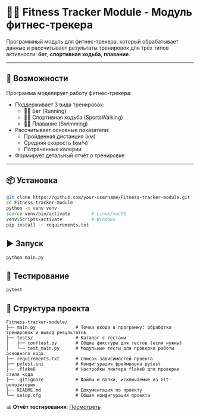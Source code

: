 # 🏃‍♂️ Fitness Tracker Module - Модуль фитнес-трекера

Программный модуль для фитнес-трекера, который обрабатывает данные и рассчитывает результаты тренировок для трёх типов активности: **бег**, **спортивная ходьба**, **плавание**.

---

## 🚀 Возможности

Программа моделирует работу фитнес-трекера:

- Поддерживает 3 вида тренировок:
  - 🏃‍♂️ Бег (Running)
  - 🚶‍♂️ Спортивная ходьба (SportsWalking)
  - 🏊‍♂️ Плавание (Swimming)
- Рассчитывает основные показатели:
  - Пройденная дистанция (км)
  - Средняя скорость (км/ч)
  - Потраченные калории
- Формирует детальный отчёт о тренировке

---

## 📦 Установка

```bash
git clone https://github.com/your-username/Fitness-tracker-module.git
cd Fitness-tracker-module
python -m venv venv
source venv/bin/activate        # Linux/macOS
venv\Scripts\activate           # Windows
pip install -r requirements.txt
```

## ▶️ Запуск

```bash
python main.py
```

## 🧪 Тестирование

```bash
pytest
```

## 📁 Структура проекта

```
Fitness-tracker-module/
├── main.py               # Точка входа в программу: обработка тренировок и вывод результатов
├── tests/                # Каталог с тестами
│   ├── conftest.py       # Общие фикстуры для тестов (если нужны)
│   └── test_main.py      # Модульные тесты для проверки работы основного кода
├── requirements.txt      # Список зависимостей проекта
├── pytest.ini            # Конфигурация фреймворка pytest
├── .flake8               # Настройки линтера flake8 для проверки стиля кода
├── .gitignore            # Файлы и папки, исключаемые из Git-репозитория
├── README.md             # Документация по проекту
└── setup.cfg             # Общая конфигурация проекта
```

📊 **Отчёт тестирования**: [Посмотреть](https://BEZBIG.github.io/Fitness-tracker-module/index.html)